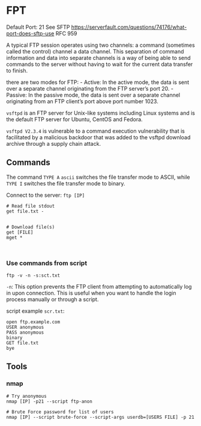 # FPT


Default Port: 21
See SFTP <https://serverfault.com/questions/74176/what-port-does-sftp-use>
RFC 959

A typical FTP session operates using two channels: a command (sometimes called the control) channel a data channel. This separation of command information and data into separate channels is a way of being able to send commands to the server without having to wait for the current data transfer to finish.

there are two modes for FTP:
	- Active: In the active mode, the data is sent over a separate channel originating from the FTP server’s port 20.
	- Passive: In the passive mode, the data is sent over a separate channel originating from an FTP client’s port above port number 1023.



`vsftpd` is an FTP server for Unix-like systems including Linux systems and is the default FTP server for Ubuntu, CentOS and Fedora.

`vsftpd V2.3.4` is vulnerable to a command execution vulnerability that is facilitated by a malicious backdoor that was added to the vsftpd download archive through a supply chain attack.


## Commands

The command `TYPE A` `ascii` switches the file transfer mode to ASCII, while `TYPE I` switches the file transfer mode to binary.

Connect to the server: `ftp [IP]`

```
# Read file stdout
get file.txt -


# Download file(s)
get [FILE]
mget *



```







### Use commands from script

`ftp -v -n -s:sct.txt`
 
`-n`: This option prevents the FTP client from attempting to automatically log in upon connection. This is useful when you want to handle the login process manually or through a script. 
 

 
script example `scr.txt`:
```
open ftp.example.com
USER anonymous
PASS anonymous
binary
GET file.txt
bye
```





## Tools

### nmap

```
# Try anonymous
nmap [IP] -p21 --script ftp-anon

# Brute Force password for list of users
nmap [IP] --script brute-force --script-args userdb=[USERS FILE] -p 21




```



